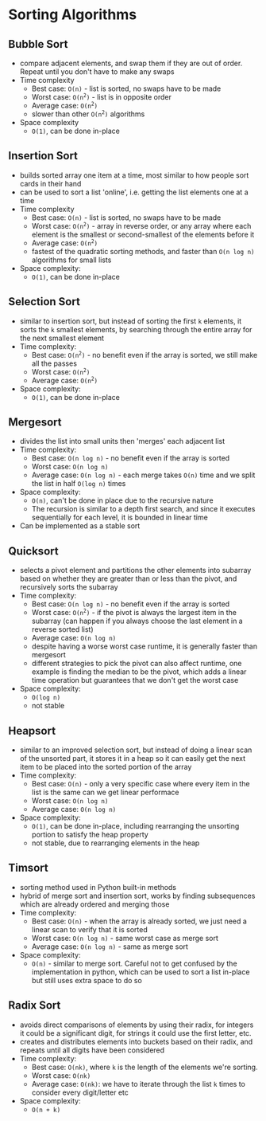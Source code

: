 # Sorting Algorithms
## Bubble Sort
- compare adjacent elements, and swap them if they are out of order. Repeat until you don't have to make any swaps
- Time complexity
    - Best case: `O(n)` - list is sorted, no swaps have to be made
    - Worst case: <code>O(n<sup>2</sup>)</code> - list is in opposite order
    - Average case: <code>O(n<sup>2</sup>)</code>
    - slower than other <code>O(n<sup>2</sup>)</code> algorithms
- Space complexity
    - `O(1)`, can be done in-place
## Insertion Sort
- builds sorted array one item at a time, most similar to how people sort cards in their hand
- can be used to sort a list 'online', i.e. getting the list elements one at a time
- Time complexity
    - Best case: `O(n)` - list is sorted, no swaps have to be made
    - Worst case: <code>O(n<sup>2</sup>)</code> - array in reverse order, or any array where each element is the smallest or second-smallest of the elements before it
    - Average case: <code>O(n<sup>2</sup>)</code>
    - fastest of the quadratic sorting methods, and faster than `O(n log n)` algorithms for small lists
- Space complexity:
    - `O(1)`, can be done in-place
## Selection Sort
- similar to insertion sort, but instead of sorting the first `k` elements, it sorts the `k` smallest elements, by searching through the entire array for the next smallest element
- Time complexity:
    - Best case: <code>O(n<sup>2</sup>)</code> - no benefit even if the array is sorted, we still make all the passes
    - Worst case: <code>O(n<sup>2</sup>)</code>
    - Average case: <code>O(n<sup>2</sup>)</code>
- Space complexity:
    - `O(1)`, can be done in-place
## Mergesort
- divides the list into small units then 'merges' each adjacent list
- Time complexity:
    - Best case: `O(n log n)` - no benefit even if the array is sorted
    - Worst case: `O(n log n)`
    - Average case: `O(n log n)` - each merge takes `O(n)` time and we split the list in half `O(log n)` times
- Space complexity:
    - `O(n)`, can't be done in place due to the recursive nature
    - The recursion is similar to a depth first search, and since it executes sequentially for each level, it is bounded in linear time
- Can be implemented as a stable sort
## Quicksort
- selects a pivot element and partitions the other elements into subarray based on whether they are greater than or less than the pivot, and recursively sorts the subarray
- Time complexity:
    - Best case: `O(n log n)` - no benefit even if the array is sorted
    - Worst case: <code>O(n<sup>2</sup>)</code> - if the pivot is always the largest item in the subarray (can happen if you always choose the last element in a reverse sorted list)
    - Average case: `O(n log n)`
    - despite having a worse worst case runtime, it is generally faster than mergesort
    - different strategies to pick the pivot can also affect runtime, one example is finding the median to be the pivot, which adds a linear time operation but guarantees that we don't get the worst case
- Space complexity:
    - `O(log n)`
    - not stable
## Heapsort
- similar to an improved selection sort, but instead of doing a linear scan of the unsorted part, it stores it in a heap so it can easily get the next item to be placed into the sorted portion of the array
- Time complexity:
    - Best case: `O(n)` - only a very specific case where every item in the list is the same can we get linear performace
    - Worst case: `O(n log n)`
    - Average case: `O(n log n)`
- Space complexity:
    - `O(1)`, can be done in-place, including rearranging the unsorting portion to satisfy the heap property
    - not stable, due to rearranging elements in the heap
## Timsort
- sorting method used in Python built-in methods
- hybrid of merge sort and insertion sort, works by finding subsequences which are already ordered and merging those
- Time complexity:
    - Best case: `O(n)` - when the array is already sorted, we just need a linear scan to verify that it is sorted
    - Worst case: `O(n log n)` - same worst case as merge sort
    - Average case: `O(n log n)` - same as merge sort
- Space complexity:
    - `O(n)` - similar to merge sort. Careful not to get confused by the implementation in python, which can be used to sort a list in-place but still uses extra space to do so
## Radix Sort
- avoids direct comparisons of elements by using their radix, for integers it could be a significant digit, for strings it could use the first letter, etc.
- creates and distributes elements into buckets based on their radix, and repeats until all digits have been considered
- Time complexity:
    - Best case: `O(nk)`, where `k` is the length of the elements we're sorting.
    - Worst case: `O(nk)`
    - Average case: `O(nk)`: we have to iterate through the list `k` times to consider every digit/letter etc
- Space complexity:
    - `O(n + k)`
